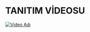 # TANITIM VİDEOSU

[![Video Adı](https://img.youtube.com/vi/SFbEfnPMBT0/0.jpg)](https://youtu.be/SFbEfnPMBT0)
